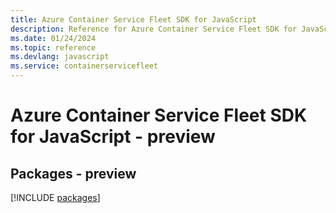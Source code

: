 ```yaml
---
title: Azure Container Service Fleet SDK for JavaScript
description: Reference for Azure Container Service Fleet SDK for JavaScript
ms.date: 01/24/2024
ms.topic: reference
ms.devlang: javascript
ms.service: containerservicefleet
---
```

# Azure Container Service Fleet SDK for JavaScript - preview
## Packages - preview
[!INCLUDE [packages](container-service-fleet-index.md)]